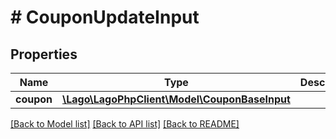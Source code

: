 # # CouponUpdateInput

## Properties

Name | Type | Description | Notes
------------ | ------------- | ------------- | -------------
**coupon** | [**\Lago\LagoPhpClient\Model\CouponBaseInput**](CouponBaseInput.md) |  |

[[Back to Model list]](../../README.md#models) [[Back to API list]](../../README.md#endpoints) [[Back to README]](../../README.md)
